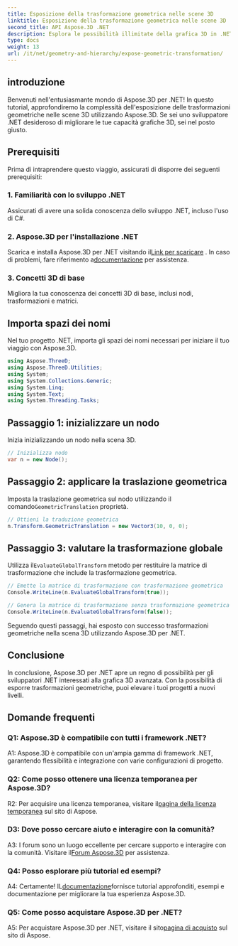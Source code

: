 ```yaml
---
title: Esposizione della trasformazione geometrica nelle scene 3D
linktitle: Esposizione della trasformazione geometrica nelle scene 3D
second_title: API Aspose.3D .NET
description: Esplora le possibilità illimitate della grafica 3D in .NET con Aspose.3D. Scopri le trasformazioni geometriche senza sforzo.
type: docs
weight: 13
url: /it/net/geometry-and-hierarchy/expose-geometric-transformation/
---
```

## introduzione

Benvenuti nell'entusiasmante mondo di Aspose.3D per .NET! In questo tutorial, approfondiremo la complessità dell'esposizione delle trasformazioni geometriche nelle scene 3D utilizzando Aspose.3D. Se sei uno sviluppatore .NET desideroso di migliorare le tue capacità grafiche 3D, sei nel posto giusto.

## Prerequisiti

Prima di intraprendere questo viaggio, assicurati di disporre dei seguenti prerequisiti:

### 1. Familiarità con lo sviluppo .NET

Assicurati di avere una solida conoscenza dello sviluppo .NET, incluso l'uso di C#.

### 2. Aspose.3D per l'installazione .NET

Scarica e installa Aspose.3D per .NET visitando il[Link per scaricare](https://releases.aspose.com/3d/net/) . In caso di problemi, fare riferimento a[documentazione](https://reference.aspose.com/3d/net/) per assistenza.

### 3. Concetti 3D di base

Migliora la tua conoscenza dei concetti 3D di base, inclusi nodi, trasformazioni e matrici.

## Importa spazi dei nomi

Nel tuo progetto .NET, importa gli spazi dei nomi necessari per iniziare il tuo viaggio con Aspose.3D.

```csharp
using Aspose.ThreeD;
using Aspose.ThreeD.Utilities;
using System;
using System.Collections.Generic;
using System.Linq;
using System.Text;
using System.Threading.Tasks;
```

## Passaggio 1: inizializzare un nodo

Inizia inizializzando un nodo nella scena 3D.

```csharp
// Inizializza nodo
var n = new Node();
```

## Passaggio 2: applicare la traslazione geometrica

 Imposta la traslazione geometrica sul nodo utilizzando il comando`GeometricTranslation` proprietà.

```csharp
// Ottieni la traduzione geometrica
n.Transform.GeometricTranslation = new Vector3(10, 0, 0);
```

## Passaggio 3: valutare la trasformazione globale

 Utilizza il`EvaluateGlobalTransform` metodo per restituire la matrice di trasformazione che include la trasformazione geometrica.

```csharp
// Emette la matrice di trasformazione con trasformazione geometrica
Console.WriteLine(n.EvaluateGlobalTransform(true));

// Genera la matrice di trasformazione senza trasformazione geometrica
Console.WriteLine(n.EvaluateGlobalTransform(false));
```

Seguendo questi passaggi, hai esposto con successo trasformazioni geometriche nella scena 3D utilizzando Aspose.3D per .NET.

## Conclusione

In conclusione, Aspose.3D per .NET apre un regno di possibilità per gli sviluppatori .NET interessati alla grafica 3D avanzata. Con la possibilità di esporre trasformazioni geometriche, puoi elevare i tuoi progetti a nuovi livelli.

## Domande frequenti

### Q1: Aspose.3D è compatibile con tutti i framework .NET?

A1: Aspose.3D è compatibile con un'ampia gamma di framework .NET, garantendo flessibilità e integrazione con varie configurazioni di progetto.

### Q2: Come posso ottenere una licenza temporanea per Aspose.3D?

 R2: Per acquisire una licenza temporanea, visitare il[pagina della licenza temporanea](https://purchase.aspose.com/temporary-license/) sul sito di Aspose.

### D3: Dove posso cercare aiuto e interagire con la comunità?

 A3: I forum sono un luogo eccellente per cercare supporto e interagire con la comunità. Visitare il[Forum Aspose.3D](https://forum.aspose.com/c/3d/18) per assistenza.

### Q4: Posso esplorare più tutorial ed esempi?

 A4: Certamente! IL[documentazione](https://reference.aspose.com/3d/net/)fornisce tutorial approfonditi, esempi e documentazione per migliorare la tua esperienza Aspose.3D.

### Q5: Come posso acquistare Aspose.3D per .NET?

 A5: Per acquistare Aspose.3D per .NET, visitare il sito[pagina di acquisto](https://purchase.aspose.com/buy) sul sito di Aspose.